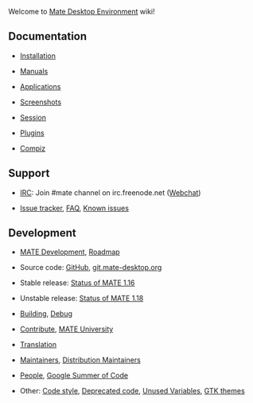 Welcome to [Mate Desktop Environment](https://www.mate-desktop.org/) wiki!

## Documentation

  * [Installation](pages/download.md)

  * [Manuals](pages/docs.md)

  * [Applications](pages/applications.md)

  * [Screenshots](pages/screenshots.md)

  * [Session](pages/session.md)

  * [Plugins](pages/plugins.md)

  * [Compiz](pages/compiz.md)

## Support

  * [IRC](pages/irc.md): Join #mate channel on irc.freenode.net ([Webchat](https://webchat.freenode.net?randomnick=1&channels=mate&prompt=1))

  * [Issue tracker](https://github.com/mate-desktop/), [FAQ](pages/faq.md), [Known issues](pages/known_issues.md)

## Development

  * [MATE Development](pages/dev-doc.md), [Roadmap](pages/roadmap.md)

  * Source code: [GitHub](https://github.com/mate-desktop/), [git.mate-desktop.org](https://git.mate-desktop.org/)

  * Stable release: [Status of MATE 1.16](pages/status-1.16.md)

  * Unstable release: [Status of MATE 1.18](pages/status-1.18.md)

  * [Building](pages/building.md), [Debug](pages/debug.md)

  * [Contribute](pages/contribute.md), [MATE University](pages/university.md)

  * [Translation](pages/translation.md)

  * [Maintainers](pages/maintainers.md), [Distribution Maintainers](pages/distributions.md)

  * [People](pages/users.md), [Google Summer of Code](pages/gsoc.md)

  * Other: [Code style](pages/code_style.md), [Deprecated code](pages/deprecated_code.md), [Unused Variables](pages/unused_variables.md), [GTK themes](pages/gtk_themes.md)
